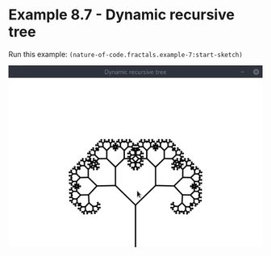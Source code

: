 # Example 8.7 - Dynamic recursive tree

Run this example: `(nature-of-code.fractals.example-7:start-sketch)`

![Example 8.7 - Dynamic recursive tree](screenshots/Example%208.7%20-%20Dynamic%20recursive%20tree.gif)